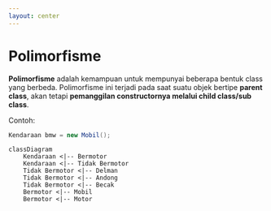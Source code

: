 ```yaml
---
layout: center
---
```


# Polimorfisme

<div class="grid grid-cols-2 gap-y-10 gap-x-6 mt-4">
<div class='flex-row'>
<div class='text-base text-justify mt-4'>

**Polimorfisme** adalah kemampuan untuk mempunyai beberapa bentuk class yang berbeda. Polimorfisme ini terjadi pada saat suatu objek bertipe **parent class**, akan tetapi **pemanggilan constructornya melalui child class/sub class**.

Contoh:

```java 
Kendaraan bmw = new Mobil();
```


</div>
</div>
<div class='flex-row flex justify-center items-center'>

```mermaid
classDiagram
    Kendaraan <|-- Bermotor
    Kendaraan <|-- Tidak Bermotor
    Tidak Bermotor <|-- Delman
    Tidak Bermotor <|-- Andong
    Tidak Bermotor <|-- Becak
    Bermotor <|-- Mobil
    Bermotor <|-- Motor
```

</div>
</div>
